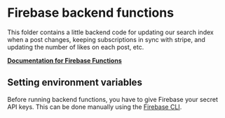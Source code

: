 # Firebase backend functions

This folder contains a little backend code for updating our search index when a post changes, keeping subscriptions in sync with stripe, and updating the number of likes on each post, etc.

**[Documentation for Firebase Functions](https://firebase.google.com/docs/functions/)**

## Setting environment variables

Before running backend functions, you have to give Firebase your secret API keys. This can be done manually using the [Firebase CLI](https://firebase.google.com/docs/functions/config-env).

